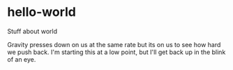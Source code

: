 # hello-world
Stuff about world

Gravity presses down on us at the same rate but its on us to see how hard we push back.
I'm starting this at a low point, but I'll get back up in the blink of an eye.
